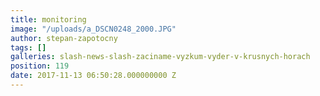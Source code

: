 ```yaml
---
title: monitoring
image: "/uploads/a_DSCN0248_2000.JPG"
author: stepan-zapotocny
tags: []
galleries: slash-news-slash-zaciname-vyzkum-vyder-v-krusnych-horach
position: 119
date: 2017-11-13 06:50:28.000000000 Z
---
```

